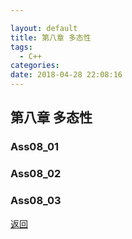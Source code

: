 ```yaml
---

layout: default
title: 第八章 多态性
tags:
  - C++
categories:
date: 2018-04-28 22:08:16
---
```


## 第八章 多态性

### Ass08_01 

### Ass08_02 

### Ass08_03 


[返回](./)